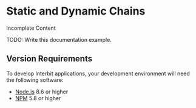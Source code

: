 # Static and Dynamic Chains

<div class="tips danger">
  <p><span></span>Incomplete Content</p>
  <p>TODO: Write this documentation example.</p>
</div>


## Version Requirements

To develop Interbit applications, your development environment will need
the following software:

* [Node.js](https://nodejs.org/) 8.6 or higher
* [NPM](https://nodejs.org/) 5.8 or higher
